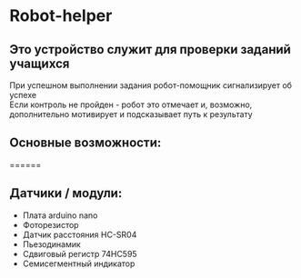# Robot-helper  

## Это устройство служит для проверки заданий учащихся  
При успешном выполнении задания робот-помощник сигнализирует об успехе  
Если контроль не пройден - робот это отмечает и, возможно,  дополнительно мотивирует и подсказывает путь к результату   

## Основные возможности:  

======

## Датчики / модули:  
- Плата arduino nano  
- Фоторезистор  
- Датчик расстояния HC-SR04  
- Пьезодинамик  
- Cдвиговый регистр 74HC595 
- Семисегментный индикатор
